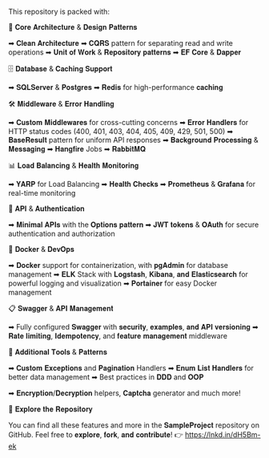 This repository is packed with:

🔧 𝐂𝐨𝐫𝐞 𝐀𝐫𝐜𝐡𝐢𝐭𝐞𝐜𝐭𝐮𝐫𝐞 & 𝐃𝐞𝐬𝐢𝐠𝐧 𝐏𝐚𝐭𝐭𝐞𝐫𝐧𝐬

➡ 𝐂𝐥𝐞𝐚𝐧 𝐀𝐫𝐜𝐡𝐢𝐭𝐞𝐜𝐭𝐮𝐫𝐞
➡ 𝐂𝐐𝐑𝐒 pattern for separating read and write operations
➡ 𝐔𝐧𝐢𝐭 𝐨𝐟 𝐖𝐨𝐫𝐤 & 𝐑𝐞𝐩𝐨𝐬𝐢𝐭𝐨𝐫𝐲 𝐩𝐚𝐭𝐭𝐞𝐫𝐧𝐬
➡ 𝐄𝐅 𝐂𝐨𝐫𝐞 & 𝐃𝐚𝐩𝐩𝐞𝐫

🗄️ 𝐃𝐚𝐭𝐚𝐛𝐚𝐬𝐞 & 𝐂𝐚𝐜𝐡𝐢𝐧𝐠 𝐒𝐮𝐩𝐩𝐨𝐫𝐭

➡ 𝐒𝐐𝐋𝐒𝐞𝐫𝐯𝐞𝐫 & 𝐏𝐨𝐬𝐭𝐠𝐫𝐞𝐬
➡ 𝐑𝐞𝐝𝐢𝐬 for high-performance 𝐜𝐚𝐜𝐡𝐢𝐧𝐠

🛠️ 𝐌𝐢𝐝𝐝𝐥𝐞𝐰𝐚𝐫𝐞 & 𝐄𝐫𝐫𝐨𝐫 𝐇𝐚𝐧𝐝𝐥𝐢𝐧𝐠

➡ 𝐂𝐮𝐬𝐭𝐨𝐦 𝐌𝐢𝐝𝐝𝐥𝐞𝐰𝐚𝐫𝐞𝐬 for cross-cutting concerns
➡ 𝐄𝐫𝐫𝐨𝐫 𝐇𝐚𝐧𝐝𝐥𝐞𝐫𝐬 for HTTP status codes (400, 401, 403, 404, 405, 409, 429, 501, 500)
➡ 𝐁𝐚𝐬𝐞𝐑𝐞𝐬𝐮𝐥𝐭 pattern for uniform API responses
➡ 𝐁𝐚𝐜𝐤𝐠𝐫𝐨𝐮𝐧𝐝 𝐏𝐫𝐨𝐜𝐞𝐬𝐬𝐢𝐧𝐠 & 𝐌𝐞𝐬𝐬𝐚𝐠𝐢𝐧𝐠
➡ 𝐇𝐚𝐧𝐠𝐟𝐢𝐫𝐞 Jobs
➡ 𝐑𝐚𝐛𝐛𝐢𝐭𝐌𝐐

📊 𝐋𝐨𝐚𝐝 𝐁𝐚𝐥𝐚𝐧𝐜𝐢𝐧𝐠 & 𝐇𝐞𝐚𝐥𝐭𝐡 𝐌𝐨𝐧𝐢𝐭𝐨𝐫𝐢𝐧𝐠

➡ 𝐘𝐀𝐑𝐏 for Load Balancing
➡ 𝐇𝐞𝐚𝐥𝐭𝐡 𝐂𝐡𝐞𝐜𝐤𝐬
➡ 𝐏𝐫𝐨𝐦𝐞𝐭𝐡𝐞𝐮𝐬 & 𝐆𝐫𝐚𝐟𝐚𝐧𝐚 for real-time monitoring

🚀 𝐀𝐏𝐈 & 𝐀𝐮𝐭𝐡𝐞𝐧𝐭𝐢𝐜𝐚𝐭𝐢𝐨𝐧

➡ 𝐌𝐢𝐧𝐢𝐦𝐚𝐥 𝐀𝐏𝐈𝐬 with the 𝐎𝐩𝐭𝐢𝐨𝐧𝐬 𝐩𝐚𝐭𝐭𝐞𝐫𝐧
➡ 𝐉𝐖𝐓 𝐭𝐨𝐤𝐞𝐧𝐬 & 𝐎𝐀𝐮𝐭𝐡 for secure authentication and authorization

🐳 𝐃𝐨𝐜𝐤𝐞𝐫 & 𝐃𝐞𝐯𝐎𝐩𝐬

➡ 𝐃𝐨𝐜𝐤𝐞𝐫 support for containerization, with 𝐩𝐠𝐀𝐝𝐦𝐢𝐧 for database management
➡ 𝐄𝐋𝐊 Stack with 𝐋𝐨𝐠𝐬𝐭𝐚𝐬𝐡, 𝐊𝐢𝐛𝐚𝐧𝐚, 𝐚𝐧𝐝 𝐄𝐥𝐚𝐬𝐭𝐢𝐜𝐬𝐞𝐚𝐫𝐜𝐡 for powerful logging and visualization
➡ 𝐏𝐨𝐫𝐭𝐚𝐢𝐧𝐞𝐫 for easy Docker management

📋 𝐒𝐰𝐚𝐠𝐠𝐞𝐫 & 𝐀𝐏𝐈 𝐌𝐚𝐧𝐚𝐠𝐞𝐦𝐞𝐧𝐭

➡ Fully configured 𝐒𝐰𝐚𝐠𝐠𝐞𝐫 with 𝐬𝐞𝐜𝐮𝐫𝐢𝐭𝐲, 𝐞𝐱𝐚𝐦𝐩𝐥𝐞𝐬, 𝐚𝐧𝐝 𝐀𝐏𝐈 𝐯𝐞𝐫𝐬𝐢𝐨𝐧𝐢𝐧𝐠
➡ 𝐑𝐚𝐭𝐞 𝐥𝐢𝐦𝐢𝐭𝐢𝐧𝐠, 𝐈𝐝𝐞𝐦𝐩𝐨𝐭𝐞𝐧𝐜𝐲, and 𝐟𝐞𝐚𝐭𝐮𝐫𝐞 𝐦𝐚𝐧𝐚𝐠𝐞𝐦𝐞𝐧𝐭 middleware

📌 𝐀𝐝𝐝𝐢𝐭𝐢𝐨𝐧𝐚𝐥 𝐓𝐨𝐨𝐥𝐬 & 𝐏𝐚𝐭𝐭𝐞𝐫𝐧𝐬

➡ 𝐂𝐮𝐬𝐭𝐨𝐦 𝐄𝐱𝐜𝐞𝐩𝐭𝐢𝐨𝐧𝐬 and 𝐏𝐚𝐠𝐢𝐧𝐚𝐭𝐢𝐨𝐧 Handlers
➡ 𝐄𝐧𝐮𝐦 𝐋𝐢𝐬𝐭 𝐇𝐚𝐧𝐝𝐥𝐞𝐫𝐬 for better data management
➡ Best practices in 𝐃𝐃𝐃 and 𝐎𝐎𝐏

➡ 𝐄𝐧𝐜𝐫𝐲𝐩𝐭𝐢𝐨𝐧/𝐃𝐞𝐜𝐫𝐲𝐩𝐭𝐢𝐨𝐧 helpers, 𝐂𝐚𝐩𝐭𝐜𝐡𝐚 generator and much more!

🔗 𝐄𝐱𝐩𝐥𝐨𝐫𝐞 𝐭𝐡𝐞 𝐑𝐞𝐩𝐨𝐬𝐢𝐭𝐨𝐫𝐲

You can find all these features and more in the 𝐒𝐚𝐦𝐩𝐥𝐞𝐏𝐫𝐨𝐣𝐞𝐜𝐭 repository on GitHub. Feel free to 𝐞𝐱𝐩𝐥𝐨𝐫𝐞, 𝐟𝐨𝐫𝐤, 𝐚𝐧𝐝 𝐜𝐨𝐧𝐭𝐫𝐢𝐛𝐮𝐭𝐞!
👉 https://lnkd.in/dH5Bm-ek
